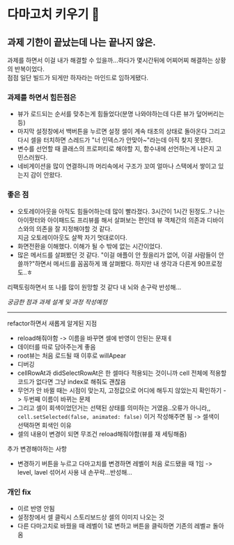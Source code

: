 # 다마고치 키우기 👾

## 과제 기한이 끝났는데 나는 끝나지 않은. 
과제를 하면서 이걸 내가 해결할 수 있을까...하다가 몇시간뒤에 어찌어찌 해결하는 상황의 반복이었다.  
점점 일단 빌드가 되게만 하자라는 마인드로 임하게됐다.  
### 과제를 하면서 힘든점은
- 뷰가 로드되는 순서를 맞추는게 힘들었다(분명 나와야하는데 다른 뷰가 덮어버리는 등)
- 마지막 설정창에서 백버튼을 누르면 설정 셀이 계속 태초의 상태로 돌아온다 그리고 다시
셀을 터치하면 스레드가 "너 인덱스가 안맞아~"라는데 아직 찾지 못했다.
- 변수를 선언할 때 클래스의 프로퍼티로 해야할 지, 함수내에 선언하는게 나은지 고민스러웠다.
- 네비게이션을 많이 연결하니까 머리속에서 구조가 꼬여 얼마나 스택에서 쌓이고 있는지 감이 안왔다.

### 좋은 점
- 오토레이아웃을 아직도 힘들어하는데 많이 빨라졌다. 3시간이 1시간 된정도..?
나는 아이팟터와 아이패드도 프리뷰를 해서 살펴보는 편인데 뷰 객체간의 의존과 디바이스와의 의존을 잘 지정해야할 것 같다.  
지금 오토레이아웃도 살짝 자기 멋대로이다.
- 화면전환을 이해했다. 이해가 될 수 밖에 없는 시간이었다.
- 많은 메서드를 살펴봤던 것 같다. "이걸 애플이 안 줬을리가 없어, 이걸 사람들이 안 쓸까?"하면서 메서드를 꼼꼼하게
꽤 살펴봤다. 하지만 내 생각과 다른게 90프로정도..ㅎ 

리팩토링하면서 또 나를 많이 원망할 것 같다 내 뇌와 손구락 반성해...  

_궁금한 점과 과제 설계 및 과정 작성예정_

----

refactor하면서 새롭게 알게된 지점
- reload해줘야함 -> 이름을 바꾸면 셀에 반영이 안된는 문재ㅔ
- 데이터를 따로 담아주는게 좋음
- root뷰는 처음 로드될 때 이후로 willApear
- 디버깅
- cellRowAt과 didSelectRowAt은 한 셀마다 적용되는 것이니까 cell 전체에 적용할 코드가 없다면 그냥 index로 해줘도 괜찮음
- 무언가 안 바뀔 때는 시점이 맞는지, 고정값으로 어디에 해두지 않았는지 확인하기 -> 두번째 이름이 바뀌는 문제
- 그리고 셀이 회색이었던거는 선택된 상태를 의미하는 거였음..오류가 아니라,,  
    `cell.setSelected(false, animated: false)` 이거 작성해주면 됨 -> 셀색이 선택하면 회색인 이유
- 셀의 내용이 변경이 되면 무조건 reload해줘야함(뷰를 재 세팅해줌)


추가 변경해야하는 사항
- 변경하기 버튼을 누르고 다마고치를 변경하면 레벨이 처음 로드됐을 때 1임 -> level, lavel 섞어서 사용 내 손꾸락...반성해...

### 개인 fix
- 이르 반영 안됨
- 설정창에서 셀 클릭시 스토리보드상 셀의 이미지 나오는 것
- 다른 다마고치로 바꿨을 때 레벨이 1로 변하고 버튼을 클릭하면 기존의 레벨ㄹ 돌아옴


